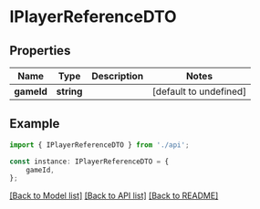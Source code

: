 # IPlayerReferenceDTO


## Properties

Name | Type | Description | Notes
------------ | ------------- | ------------- | -------------
**gameId** | **string** |  | [default to undefined]

## Example

```typescript
import { IPlayerReferenceDTO } from './api';

const instance: IPlayerReferenceDTO = {
    gameId,
};
```

[[Back to Model list]](../README.md#documentation-for-models) [[Back to API list]](../README.md#documentation-for-api-endpoints) [[Back to README]](../README.md)
